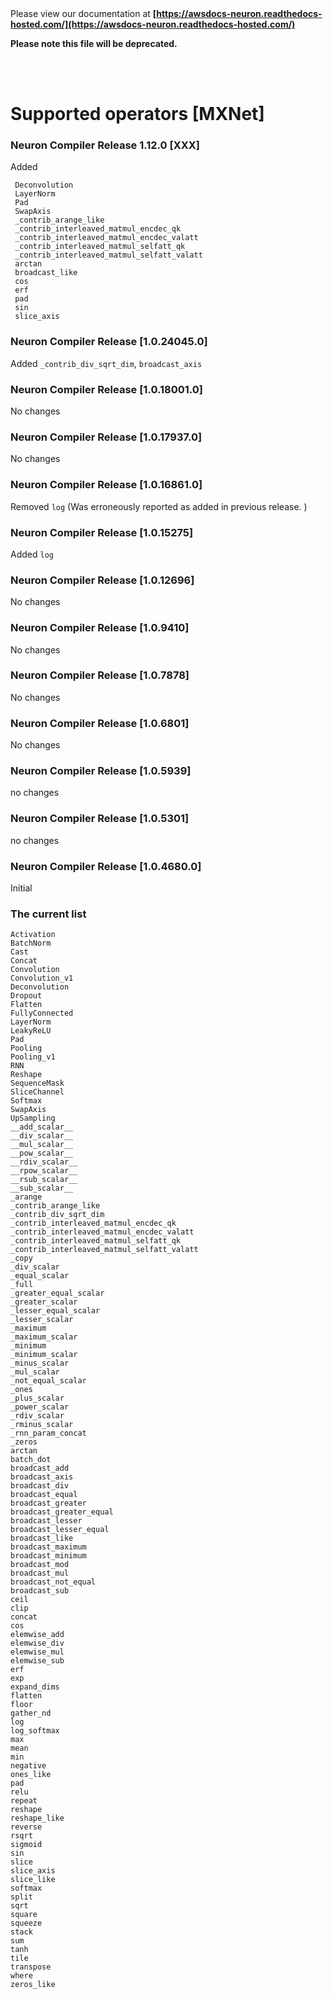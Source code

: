 </br>
</br>

Please view our documentation at **[https://awsdocs-neuron.readthedocs-hosted.com/](https://awsdocs-neuron.readthedocs-hosted.com/)** 

**Please note this file will be deprecated.**

</br>
</br>



# Supported operators [MXNet]

### Neuron Compiler Release 1.12.0 [XXX]
Added
```
 Deconvolution
 LayerNorm
 Pad
 SwapAxis
 _contrib_arange_like
 _contrib_interleaved_matmul_encdec_qk
 _contrib_interleaved_matmul_encdec_valatt
 _contrib_interleaved_matmul_selfatt_qk
 _contrib_interleaved_matmul_selfatt_valatt
 arctan
 broadcast_like
 cos
 erf
 pad
 sin
 slice_axis

```

### Neuron Compiler Release [1.0.24045.0]

Added ```_contrib_div_sqrt_dim```, ```broadcast_axis```


### Neuron Compiler Release [1.0.18001.0]

No changes


### Neuron Compiler Release [1.0.17937.0]

No changes


### Neuron Compiler Release [1.0.16861.0]

Removed ```log``` (Was erroneously reported as added in previous release. )

### Neuron Compiler Release [1.0.15275]

Added ```log```

### Neuron Compiler Release [1.0.12696]

No changes

### Neuron Compiler Release [1.0.9410]

No changes

### Neuron Compiler Release [1.0.7878]

No changes

### Neuron Compiler Release [1.0.6801]

No changes

### Neuron Compiler Release [1.0.5939]

no changes

### Neuron Compiler Release [1.0.5301]

no changes

### Neuron Compiler Release [1.0.4680.0]
Initial

### The current list

```
Activation
BatchNorm
Cast
Concat
Convolution
Convolution_v1
Deconvolution
Dropout
Flatten
FullyConnected
LayerNorm
LeakyReLU
Pad
Pooling
Pooling_v1
RNN
Reshape
SequenceMask
SliceChannel
Softmax
SwapAxis
UpSampling
__add_scalar__
__div_scalar__
__mul_scalar__
__pow_scalar__
__rdiv_scalar__
__rpow_scalar__
__rsub_scalar__
__sub_scalar__
_arange
_contrib_arange_like
_contrib_div_sqrt_dim
_contrib_interleaved_matmul_encdec_qk
_contrib_interleaved_matmul_encdec_valatt
_contrib_interleaved_matmul_selfatt_qk
_contrib_interleaved_matmul_selfatt_valatt
_copy
_div_scalar
_equal_scalar
_full
_greater_equal_scalar
_greater_scalar
_lesser_equal_scalar
_lesser_scalar
_maximum
_maximum_scalar
_minimum
_minimum_scalar
_minus_scalar
_mul_scalar
_not_equal_scalar
_ones
_plus_scalar
_power_scalar
_rdiv_scalar
_rminus_scalar
_rnn_param_concat
_zeros
arctan
batch_dot
broadcast_add
broadcast_axis
broadcast_div
broadcast_equal
broadcast_greater
broadcast_greater_equal
broadcast_lesser
broadcast_lesser_equal
broadcast_like
broadcast_maximum
broadcast_minimum
broadcast_mod
broadcast_mul
broadcast_not_equal
broadcast_sub
ceil
clip
concat
cos
elemwise_add
elemwise_div
elemwise_mul
elemwise_sub
erf
exp
expand_dims
flatten
floor
gather_nd
log
log_softmax
max
mean
min
negative
ones_like
pad
relu
repeat
reshape
reshape_like
reverse
rsqrt
sigmoid
sin
slice
slice_axis
slice_like
softmax
split
sqrt
square
squeeze
stack
sum
tanh
tile
transpose
where
zeros_like


```



